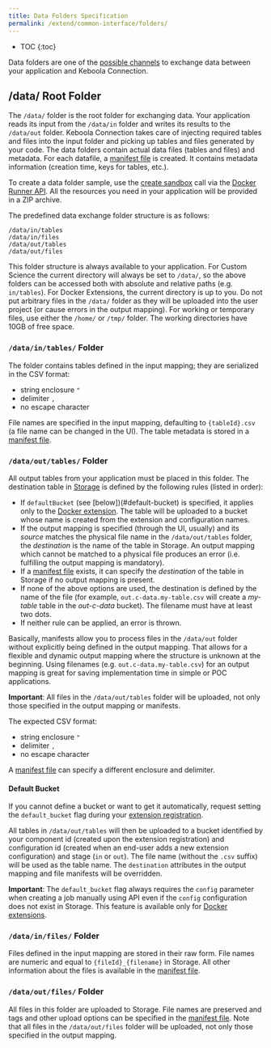 ```yaml
---
title: Data Folders Specification
permalink: /extend/common-interface/folders/
---
```


* TOC
{:toc}

Data folders are one of the [possible channels](/extend/common-interface/) to exchange data between your application and Keboola Connection.

## /data/ Root Folder

The `/data/` folder is the root folder for exchanging data.
Your application reads its input from the `/data/in` folder and writes its results to the `/data/out` folder.
Keboola Connection takes care of injecting required tables and files into the input folder and
picking up tables and files generated by your code.
The data folders contain actual data files (tables and files) and metadata.
For each datafile, a [manifest file](/extend/common-interface/manifest-files/) is created.
It contains metadata information (creation time, keys for tables, etc.).

To create a data folder sample, use the [create sandbox](/extend/common-interface/sandbox/) call via the
[Docker Runner API](http://docs.kebooladocker.apiary.io/#reference/sandbox).
All the resources you need in your application will be provided in a ZIP archive.

The predefined data exchange folder structure is as follows:

    /data/in/tables
    /data/in/files
    /data/out/tables
    /data/out/files

This folder structure is always available to your application. For Custom Science the current directory
will always be set to `/data/`, so the above folders can be accessed both with absolute and relative paths (e.g. `in/tables`).
For Docker Extensions, the current directory is up to you.
Do not put arbitrary files in the `/data/` folder as they will be uploaded into the user project
(or cause errors in the output mapping). For working or temporary files, use either the `/home/` or `/tmp/` folder.
The working directories have 10GB of free space.

### `/data/in/tables/` Folder

The folder contains tables defined in the input mapping; they are serialized in the CSV format:

  - string enclosure `"`
  - delimiter `,`
  - no escape character

File names are specified in the input mapping, defaulting to `{tableId}.csv` (a file name can be changed in the UI).
The table metadata is stored in a [manifest file](/extend/common-interface/manifest-files/).

### `/data/out/tables/` Folder

All output tables from your application must be placed in this folder. The destination table in
[Storage](https://help.keboola.com/storage/) is defined by the following rules (listed in order):

- If `defaultBucket` (see [below])(#default-bucket) is specified, it applies only
to the [Docker extension](/extend/docker/). The table will be uploaded to a
bucket whose name is created from the extension and configuration names.
- If the output mapping is specified (through the UI, usually) and its *source* matches the physical file name in the
`/data/out/tables` folder, the *destination* is the name of the table in Storage. An output mapping which cannot be
matched to a physical file produces an error (i.e. fulfilling the output mapping is mandatory).
- If a [manifest file](/extend/common-interface/manifest-files/) exists, it can specify the *destination* of
the table in Storage if no output mapping is present.
- If none of the above options are used, the destination is defined by the name of the file
(for example, `out.c-data.my-table.csv` will create a *my-table* table in the *out-c-data* bucket). The filename must have
at least two dots.
- If neither rule can be applied, an error is thrown.

Basically, manifests allow you to process files in the `/data/out` folder without explicitly being defined in the
output mapping. That allows for a flexible and dynamic output mapping where the structure is unknown at the beginning.
Using filenames (e.g. `out.c-data.my-table.csv`) for an output mapping is great for saving implementation time in simple or
POC applications.

**Important**: All files in the `/data/out/tables` folder will be uploaded, not only those specified in the output mapping or
manifests.

The expected CSV format:

  - string enclosure `"`
  - delimiter `,`
  - no escape character

A [manifest file](/extend/common-interface/manifest-files/) can specify a different enclosure and delimiter.


#### Default Bucket
If you cannot define a bucket or want to get it automatically, request setting
the `default_bucket` flag during your [extension registration](/extend/registration/).

All tables in `/data/out/tables` will then be uploaded to a bucket identified by your
component id (created upon the extension registration) and
configuration id (created when an end-user adds a new extension configuration) and stage (`in` or `out`).
The file name (without the `.csv` suffix) will be used as the table name. The `destination` attributes
in the output mapping and file manifests will be overridden.

**Important**: The `default_bucket` flag always requires the `config` parameter when creating a job manually using
API even if the `config` configuration does not exist in Storage. This feature
is available only for [Docker extensions](/extend/docker/).

### `/data/in/files/` Folder

Files defined in the input mapping are stored in their raw form. File names are numeric and
equal to `{fileId}_{filename}` in Storage. All other information about the files is available
in the [manifest file](/extend/common-interface/manifest-files/).

### `/data/out/files/` Folder

All files in this folder are uploaded to Storage. File names are preserved and tags and other upload options
can be specified in the [manifest file](/extend/common-interface/manifest-files/).
Note that all files in the `/data/out/files` folder will be uploaded, not only those specified in the output mapping.

